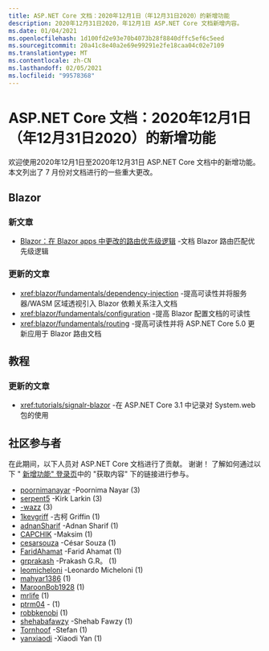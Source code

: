 ```yaml
---
title: ASP.NET Core 文档：2020年12月1日（年12月31日2020）的新增功能
description: 2020年12月31日2020，年12月1日 ASP.NET Core 文档新增内容。
ms.date: 01/04/2021
ms.openlocfilehash: 1d100fd2e93e70b4073b28f8840dffc5ef6c5eed
ms.sourcegitcommit: 20a41c8e40a2e69e99291e2fe18caa04c02e7109
ms.translationtype: MT
ms.contentlocale: zh-CN
ms.lasthandoff: 02/05/2021
ms.locfileid: "99578368"
---
```

# <a name="aspnet-core-docs-whats-new-for-december-1-2020---december-31-2020"></a>ASP.NET Core 文档：2020年12月1日（年12月31日2020）的新增功能

欢迎使用2020年12月1日至2020年12月31日 ASP.NET Core 文档中的新增功能。 本文列出了 7 月份对文档进行的一些重大更改。

## <a name="blazor"></a>Blazor

### <a name="new-articles"></a>新文章

- [Blazor：在 Blazor apps 中更改的路由优先级逻辑](/dotnet/core/compatibility/aspnet-core/5.0/blazor-routing-logic-changed) -文档 Blazor 路由匹配优先级逻辑

### <a name="updated-articles"></a>更新的文章

- <xref:blazor/fundamentals/dependency-injection> -提高可读性并将服务器/WASM 区域透视引入 Blazor 依赖关系注入文档
- <xref:blazor/fundamentals/configuration> -提高 Blazor 配置文档的可读性
- <xref:blazor/fundamentals/routing> -提高可读性并将 ASP.NET Core 5.0 更新应用于 Blazor 路由文档

## <a name="tutorials"></a>教程

### <a name="updated-articles"></a>更新的文章

- <xref:tutorials/signalr-blazor> -在 ASP.NET Core 3.1 中记录对 System.web 包的使用

## <a name="community-contributors"></a>社区参与者

在此期间，以下人员对 ASP.NET Core 文档进行了贡献。 谢谢！ 了解如何通过以下 " [新增功能" 登录页](index.yml)中的 "获取内容" 下的链接进行参与。

- [poornimanayar](https://github.com/poornimanayar) -Poornima Nayar (3) 
- [serpent5](https://github.com/serpent5) -Kirk Larkin (3) 
- [-wazz](https://github.com/the-wazz) (3) 
- [1kevgriff](https://github.com/1kevgriff) -古柯 Griffin (1) 
- [adnanSharif](https://github.com/adnanSharif) -Adnan Sharif (1) 
- [CAPCHIK](https://github.com/CAPCHIK) -Maksim (1) 
- [cesarsouza](https://github.com/cesarsouza) -César Souza (1) 
- [FaridAhamat](https://github.com/FaridAhamat) -Farid Ahamat (1) 
- [grprakash](https://github.com/grprakash) -Prakash G.R。 (1)
- [leomicheloni](https://github.com/leomicheloni) -Leonardo Micheloni (1) 
- [mahyar1386](https://github.com/mahyar1386) (1) 
- [MaroonBob1928](https://github.com/MaroonBob1928) (1) 
- [mrlife](https://github.com/mrlife) (1) 
- [ptrm04](https://github.com/ptrm04) - (1) 
- [robbkenobi](https://github.com/robbkenobi) (1) 
- [shehabafawzy](https://github.com/shehabafawzy) -Shehab Fawzy (1) 
- [Tornhoof](https://github.com/Tornhoof) -Stefan (1) 
- [yanxiaodi](https://github.com/yanxiaodi) -Xiaodi Yan (1) 
